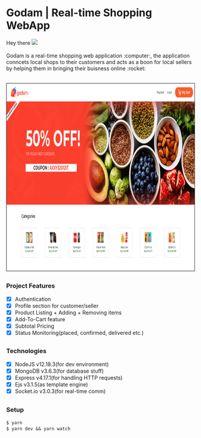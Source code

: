 <h1>Godam | Real-time Shopping WebApp</h1>
<p>Hey there <img src="https://media.giphy.com/media/hvRJCLFzcasrR4ia7z/giphy.gif" width="25px"><br/><br/>Godam is a real-time shopping web application :computer:, the application conncets local shops to their customers and acts as a boon for local sellers by helping them in bringing their buisness online :rocket:</p>  <br/>
<img src="https://github.com/SanjeevYadavcr7/Godam/blob/master/Godam.PNG" width="1000px" height="500px" align="center" style="border:1px solid" alt="Godam">

## <h3>Project Features</h3>
- [x] Authentication
- [x] Profile section for customer/seller
- [x] Product Listing + Adding + Removing items
- [x] Add-To-Cart feature   
- [x] Subtotal Pricing
- [x] Status Monitoring(placed, confirmed, delivered etc.)

## <h3> Technologies </h3>
- [x] NodeJS v12.18.3(for dev environment) <br/>
- [x] MongoDB v3.6.3(for database stuff) <br/>
- [x] Express v4.17.1(for handling HTTP requests) <br/>
- [x] Ejs v3.1.5(as template engine)<br/>
- [x] Socket.io v3.0.3(for real-time comm) <br/>

## <h3>Setup</h3>
```
$ yarn
$ yarn dev && yarn watch
```

